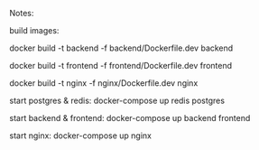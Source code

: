 Notes:

build images:

docker build -t backend -f backend/Dockerfile.dev backend

docker build -t frontend -f frontend/Dockerfile.dev frontend

docker build -t nginx -f nginx/Dockerfile.dev nginx

start postgres & redis:
docker-compose up redis postgres

start backend & frontend:
docker-compose up backend frontend

start nginx:
docker-compose up nginx
